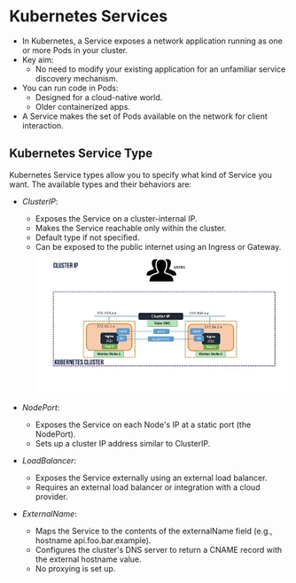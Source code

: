 # Kubernetes Services 


- In Kubernetes, a Service exposes a network application running as one or more Pods in your cluster.
- Key aim:
  - No need to modify your existing application for an unfamiliar service discovery mechanism.
- You can run code in Pods:
  - Designed for a cloud-native world.
  - Older containerized apps.
- A Service makes the set of Pods available on the network for client interaction.

## Kubernetes Service Type

Kubernetes Service types allow you to specify what kind of Service you want. The available types and their behaviors are:

- *ClusterIP*:
  - Exposes the Service on a cluster-internal IP.
  - Makes the Service reachable only within the cluster.
  - Default type if not specified.
  - Can be exposed to the public internet using an Ingress or Gateway. 
  ![ClusterIP](<../../images/kubernetes _clusterip.webp>)

- *NodePort*:
  - Exposes the Service on each Node's IP at a static port (the NodePort).
  - Sets up a cluster IP address similar to ClusterIP.

- *LoadBalancer*:
  - Exposes the Service externally using an external load balancer.
  - Requires an external load balancer or integration with a cloud provider.

- *ExternalName*:
  - Maps the Service to the contents of the externalName field (e.g., hostname api.foo.bar.example).
  - Configures the cluster's DNS server to return a CNAME record with the external hostname value.
  - No proxying is set up.

